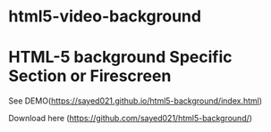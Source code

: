 # html5-video-background
# HTML-5 background Specific Section or Firescreen 

See DEMO(https://sayed021.github.io/html5-background/index.html)

Download here (https://github.com/sayed021/html5-background/)
